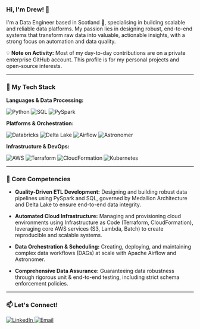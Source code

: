 ### Hi, I'm Drew! 👋

I'm a Data Engineer based in Scotland 🏴󠁧󠁢󠁳󠁣󠁴󠁿, specialising in building scalable and reliable data platforms. My passion lies in designing robust, end-to-end systems that transform raw data into valuable, actionable insights, with a strong focus on automation and data quality.

💡 **Note on Activity:** Most of my day-to-day contributions are on a private enterprise GitHub account. This profile is for my personal projects and open-source interests.

---

### 🚀 My Tech Stack

**Languages & Data Processing:**
<p>
  <img src="https://img.shields.io/badge/Python-3776AB?style=for-the-badge&logo=python&logoColor=white" alt="Python"/>
  <img src="https://img.shields.io/badge/SQL-4479A1?style=for-the-badge&logo=postgresql&logoColor=white" alt="SQL"/>
  <img src="https://img.shields.io/badge/PySpark-E25A1C?style=for-the-badge&logo=apache-spark&logoColor=white" alt="PySpark"/>
</p>

**Platforms & Orchestration:**
<p>
  <img src="https://img.shields.io/badge/Databricks-FF3621?style=for-the-badge&logo=databricks&logoColor=white" alt="Databricks"/>
  <img src="https://img.shields.io/badge/Delta_Lake-00425A?style=for-the-badge&logo=linux&logoColor=white" alt="Delta Lake"/>
  <img src="https://img.shields.io/badge/Apache_Airflow-017CEE?style=for-the-badge&logo=apache-airflow&logoColor=white" alt="Airflow"/>
  <img src="https://img.shields.io/badge/Astronomer-2495D2?style=for-the-badge&logo=astronomer&logoColor=white" alt="Astronomer"/>
</p>

**Infrastructure & DevOps:**
<p>
  <img src="https://img.shields.io/badge/Amazon_AWS-232F3E?style=for-the-badge&logo=amazon-aws&logoColor=white" alt="AWS"/>
  <img src="https://img.shields.io/badge/Terraform-7B42BC?style=for-the-badge&logo=terraform&logoColor=white" alt="Terraform"/>
  <img src="https://img.shields.io/badge/AWS_CloudFormation-FF9900?style=for-the-badge&logo=aws-cloudformation&logoColor=white" alt="CloudFormation"/>
  <img src="https://img.shields.io/badge/Kubernetes-326CE5?style=for-the-badge&logo=kubernetes&logoColor=white" alt="Kubernetes"/>
</p>

---

### 🎯 Core Competencies

- **Quality-Driven ETL Development:** Designing and building robust data pipelines using PySpark and SQL, governed by Medallion Architecture and Delta Lake to ensure end-to-end data integrity.

- **Automated Cloud Infrastructure:** Managing and provisioning cloud environments using Infrastructure as Code (Terraform, CloudFormation), leveraging core AWS services (S3, Lambda, Batch) to create reproducible and scalable systems.

- **Data Orchestration & Scheduling:** Creating, deploying, and maintaining complex data workflows (DAGs) at scale with Apache Airflow and Astronomer.

- **Comprehensive Data Assurance:** Guaranteeing data robustness through rigorous unit & end-to-end testing, including strict schema enforcement policies.

---

### 📫 Let's Connect!

<p>
  <a href="https://www.linkedin.com/in/andrew-crossan-83618095" target="_blank">
    <img src="https://img.shields.io/badge/LinkedIn-0077B5?style=for-the-badge&logo=linkedin&logoColor=white" alt="LinkedIn"/>
  </a>
  <a href="mailto:andrewcrossanit@gmail.com" target="_blank">
    <img src="https://img.shields.io/badge/Email-D14836?style=for-the-badge&logo=gmail&logoColor=white" alt="Email"/>
  </a>
</p>
